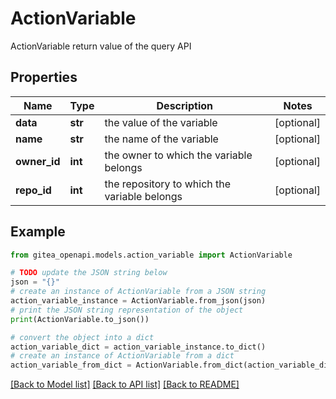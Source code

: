 # ActionVariable

ActionVariable return value of the query API

## Properties

Name | Type | Description | Notes
------------ | ------------- | ------------- | -------------
**data** | **str** | the value of the variable | [optional] 
**name** | **str** | the name of the variable | [optional] 
**owner_id** | **int** | the owner to which the variable belongs | [optional] 
**repo_id** | **int** | the repository to which the variable belongs | [optional] 

## Example

```python
from gitea_openapi.models.action_variable import ActionVariable

# TODO update the JSON string below
json = "{}"
# create an instance of ActionVariable from a JSON string
action_variable_instance = ActionVariable.from_json(json)
# print the JSON string representation of the object
print(ActionVariable.to_json())

# convert the object into a dict
action_variable_dict = action_variable_instance.to_dict()
# create an instance of ActionVariable from a dict
action_variable_from_dict = ActionVariable.from_dict(action_variable_dict)
```
[[Back to Model list]](../README.md#documentation-for-models) [[Back to API list]](../README.md#documentation-for-api-endpoints) [[Back to README]](../README.md)


